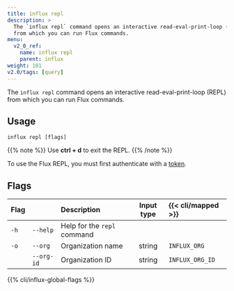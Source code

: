 ```yaml
---
title: influx repl
description: >
  The `influx repl` command opens an interactive read-eval-print-loop (REPL)
  from which you can run Flux commands.
menu:
  v2_0_ref:
    name: influx repl
    parent: influx
weight: 101
v2.0/tags: [query]
---
```


The `influx repl` command opens an interactive read-eval-print-loop (REPL)
from which you can run Flux commands.

## Usage
```
influx repl [flags]
```

{{% note %}}
Use **ctrl + d** to exit the REPL.
{{% /note %}}

To use the Flux REPL, you must first authenticate with a [token](/v2.0/security/tokens/view-tokens/).

## Flags
| Flag |            | Description                 | Input type | {{< cli/mapped >}} |
|:---- |:---        |:-----------                 |:----------:|:------------------ |
| `-h` | `--help`   | Help for the `repl` command |            |                    |
| `-o` | `--org`    | Organization name           | string     | `INFLUX_ORG`       |
|      | `--org-id` | Organization ID             | string     | `INFLUX_ORG_ID`    |

{{% cli/influx-global-flags %}}
